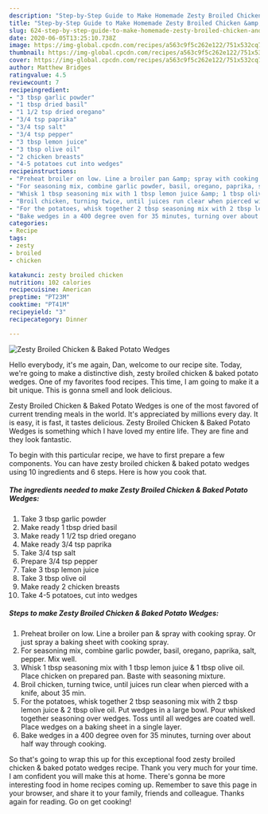 ```yaml
---
description: "Step-by-Step Guide to Make Homemade Zesty Broiled Chicken &amp;amp; Baked Potato Wedges"
title: "Step-by-Step Guide to Make Homemade Zesty Broiled Chicken &amp;amp; Baked Potato Wedges"
slug: 624-step-by-step-guide-to-make-homemade-zesty-broiled-chicken-and-amp-baked-potato-wedges
date: 2020-06-05T13:25:10.738Z
image: https://img-global.cpcdn.com/recipes/a563c9f5c262e122/751x532cq70/zesty-broiled-chicken-baked-potato-wedges-recipe-main-photo.jpg
thumbnail: https://img-global.cpcdn.com/recipes/a563c9f5c262e122/751x532cq70/zesty-broiled-chicken-baked-potato-wedges-recipe-main-photo.jpg
cover: https://img-global.cpcdn.com/recipes/a563c9f5c262e122/751x532cq70/zesty-broiled-chicken-baked-potato-wedges-recipe-main-photo.jpg
author: Matthew Bridges
ratingvalue: 4.5
reviewcount: 7
recipeingredient:
- "3 tbsp garlic powder"
- "1 tbsp dried basil"
- "1 1/2 tsp dried oregano"
- "3/4 tsp paprika"
- "3/4 tsp salt"
- "3/4 tsp pepper"
- "3 tbsp lemon juice"
- "3 tbsp olive oil"
- "2 chicken breasts"
- "4-5 potatoes cut into wedges"
recipeinstructions:
- "Preheat broiler on low. Line a broiler pan &amp; spray with cooking spray. Or just spray a baking sheet with cooking spray."
- "For seasoning mix, combine garlic powder, basil, oregano, paprika, salt, pepper. Mix well."
- "Whisk 1 tbsp seasoning mix with 1 tbsp lemon juice &amp; 1 tbsp olive oil. Place chicken on prepared pan. Baste with seasoning mixture."
- "Broil chicken, turning twice, until juices run clear when pierced with a knife, about 35 min."
- "For the potatoes, whisk together 2 tbsp seasoning mix with 2 tbsp lemon juice &amp; 2 tbsp olive oil. Put wedges in a large bowl. Pour whisked together seasoning over wedges. Toss until all wedges are coated well. Place wedges on a baking sheet in a single layer."
- "Bake wedges in a 400 degree oven for 35 minutes, turning over about half way through cooking."
categories:
- Recipe
tags:
- zesty
- broiled
- chicken

katakunci: zesty broiled chicken 
nutrition: 102 calories
recipecuisine: American
preptime: "PT23M"
cooktime: "PT41M"
recipeyield: "3"
recipecategory: Dinner

---
```



![Zesty Broiled Chicken &amp; Baked Potato Wedges](https://img-global.cpcdn.com/recipes/a563c9f5c262e122/751x532cq70/zesty-broiled-chicken-baked-potato-wedges-recipe-main-photo.jpg)

Hello everybody, it's me again, Dan, welcome to our recipe site. Today, we're going to make a distinctive dish, zesty broiled chicken &amp; baked potato wedges. One of my favorites food recipes. This time, I am going to make it a bit unique. This is gonna smell and look delicious.



Zesty Broiled Chicken &amp; Baked Potato Wedges is one of the most favored of current trending meals in the world. It's appreciated by millions every day. It is easy, it is fast, it tastes delicious. Zesty Broiled Chicken &amp; Baked Potato Wedges is something which I have loved my entire life. They are fine and they look fantastic.


To begin with this particular recipe, we have to first prepare a few components. You can have zesty broiled chicken &amp; baked potato wedges using 10 ingredients and 6 steps. Here is how you cook that.

<!--inarticleads1-->

##### The ingredients needed to make Zesty Broiled Chicken &amp; Baked Potato Wedges:

1. Take 3 tbsp garlic powder
1. Make ready 1 tbsp dried basil
1. Make ready 1 1/2 tsp dried oregano
1. Make ready 3/4 tsp paprika
1. Take 3/4 tsp salt
1. Prepare 3/4 tsp pepper
1. Take 3 tbsp lemon juice
1. Take 3 tbsp olive oil
1. Make ready 2 chicken breasts
1. Take 4-5 potatoes, cut into wedges




<!--inarticleads2-->

##### Steps to make Zesty Broiled Chicken &amp; Baked Potato Wedges:

1. Preheat broiler on low. Line a broiler pan &amp; spray with cooking spray. Or just spray a baking sheet with cooking spray.
1. For seasoning mix, combine garlic powder, basil, oregano, paprika, salt, pepper. Mix well.
1. Whisk 1 tbsp seasoning mix with 1 tbsp lemon juice &amp; 1 tbsp olive oil. Place chicken on prepared pan. Baste with seasoning mixture.
1. Broil chicken, turning twice, until juices run clear when pierced with a knife, about 35 min.
1. For the potatoes, whisk together 2 tbsp seasoning mix with 2 tbsp lemon juice &amp; 2 tbsp olive oil. Put wedges in a large bowl. Pour whisked together seasoning over wedges. Toss until all wedges are coated well. Place wedges on a baking sheet in a single layer.
1. Bake wedges in a 400 degree oven for 35 minutes, turning over about half way through cooking.




So that's going to wrap this up for this exceptional food zesty broiled chicken &amp; baked potato wedges recipe. Thank you very much for your time. I am confident you will make this at home. There's gonna be more interesting food in home recipes coming up. Remember to save this page in your browser, and share it to your family, friends and colleague. Thanks again for reading. Go on get cooking!

